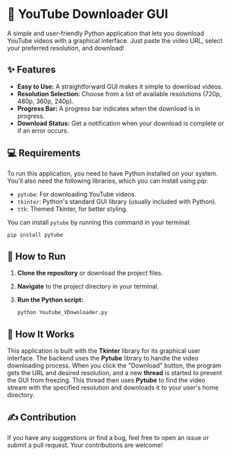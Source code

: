 # 🎥 YouTube Downloader GUI

A simple and user-friendly Python application that lets you download YouTube videos with a graphical interface. Just paste the video URL, select your preferred resolution, and download\!



## ✨ Features

  - **Easy to Use:** A straightforward GUI makes it simple to download videos.
  - **Resolution Selection:** Choose from a list of available resolutions (720p, 480p, 360p, 240p).
  - **Progress Bar:** A progress bar indicates when the download is in progress.
  - **Download Status:** Get a notification when your download is complete or if an error occurs.



## 💻 Requirements

To run this application, you need to have Python installed on your system. You'll also need the following libraries, which you can install using pip:

  - `pytube`: For downloading YouTube videos.
  - `tkinter`: Python's standard GUI library (usually included with Python).
  - `ttk`: Themed Tkinter, for better styling.

You can install `pytube` by running this command in your terminal:

```bash
pip install pytube
```



## 🚀 How to Run

1.  **Clone the repository** or download the project files.

2.  **Navigate** to the project directory in your terminal.

3.  **Run the Python script:**

    ```bash
    python Youtube_VDownloader.py
    ```





## 🔧 How It Works

This application is built with the **Tkinter** library for its graphical user interface. The backend uses the **Pytube** library to handle the video downloading process. When you click the "Download" button, the program gets the URL and desired resolution, and a new **thread** is started to prevent the GUI from freezing. This thread then uses **Pytube** to find the video stream with the specified resolution and downloads it to your user's home directory.



## ✍️ Contribution

If you have any suggestions or find a bug, feel free to open an issue or submit a pull request. Your contributions are welcome\!
